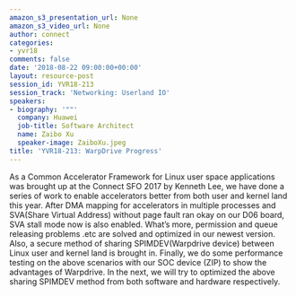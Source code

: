 ```yaml
---
amazon_s3_presentation_url: None
amazon_s3_video_url: None
author: connect
categories:
- yvr18
comments: false
date: '2018-08-22 09:00:00+00:00'
layout: resource-post
session_id: YVR18-213
session_track: 'Networking: Userland IO'
speakers:
- biography: '""'
  company: Huawei
  job-title: Software Architect
  name: Zaibo Xu
  speaker-image: ZaiboXu.jpeg
title: 'YVR18-213: WarpDrive Progress'
---
```


As a Common Accelerator Framework for Linux user space applications was brought up at the Connect SFO 2017 by
Kenneth Lee, we have done a series of work to enable accelerators better from both user and kernel land this year.
  After DMA mapping for accelerators in multiple processes and SVA(Share Virtual Address) without page fault 
ran okay on our D06 board, SVA stall mode now is also enabled. What’s more, permission and queue releasing problems .etc
are solved and optimized in our newest version. Also, a secure method of sharing SPIMDEV(Warpdrive device) between Linux
user and kernel land is brought in. Finally, we do some performance testing on the above scenarios with our SOC device (ZIP)
to show the advantages of Warpdrive.
 In the next, we will try to optimized the above sharing SPIMDEV method from both software and hardware respectively.